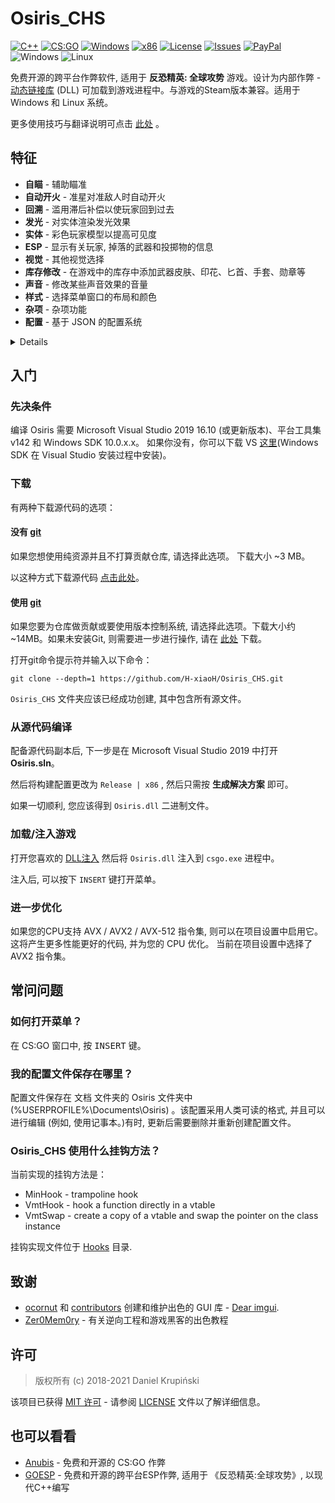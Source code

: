 # Osiris_CHS
[![C++](https://img.shields.io/badge/language-C%2B%2B-%23f34b7d.svg?style=plastic)](https://en.wikipedia.org/wiki/C%2B%2B) 
[![CS:GO](https://img.shields.io/badge/game-CS%3AGO-yellow.svg?style=plastic)](https://store.steampowered.com/app/730/CounterStrike_Global_Offensive/) 
[![Windows](https://img.shields.io/badge/platform-Windows-0078d7.svg?style=plastic)](https://en.wikipedia.org/wiki/Microsoft_Windows) 
[![x86](https://img.shields.io/badge/arch-x86-red.svg?style=plastic)](https://en.wikipedia.org/wiki/X86) 
[![License](https://img.shields.io/github/license/danielkrupinski/Osiris.svg?style=plastic)](LICENSE)
[![Issues](https://img.shields.io/github/issues/danielkrupinski/Osiris.svg?style=plastic)](https://github.com/danielkrupinski/Osiris/issues)
[![PayPal](https://img.shields.io/badge/donate-PayPal-104098.svg?style=plastic&logo=PayPal)](https://paypal.me/DanielK19)
<br>![Windows](https://github.com/danielkrupinski/Osiris/workflows/Windows/badge.svg?branch=master&event=push)
![Linux](https://github.com/danielkrupinski/Osiris/workflows/Linux/badge.svg?branch=master&event=push)

免费开源的跨平台作弊软件, 适用于 **反恐精英: 全球攻势** 游戏。设计为内部作弊 - [动态链接库](https://zh.wikipedia.org/wiki/%E5%8A%A8%E6%80%81%E9%93%BE%E6%8E%A5%E5%BA%93) (DLL) 可加载到游戏进程中。与游戏的Steam版本兼容。适用于 Windows 和 Linux 系统。 

更多使用技巧与翻译说明可点击 [此处](https://www.hxiaoh.cn/osiris_chs/) 。

## 特征
*   **自瞄** - 辅助瞄准
*   **自动开火** - 准星对准敌人时自动开火
*   **回溯** - 滥用滞后补偿以使玩家回到过去
*   **发光** - 对实体渲染发光效果
*   **实体** - 彩色玩家模型以提高可见度
*   **ESP** - 显示有关玩家, 掉落的武器和投掷物的信息
*   **视觉** - 其他视觉选择
*   **库存修改** - 在游戏中的库存中添加武器皮肤、印花、匕首、手套、勋章等
*   **声音** - 修改某些声音效果的音量
*   **样式** - 选择菜单窗口的布局和颜色
*   **杂项** - 杂项功能
*   **配置** - 基于 JSON 的配置系统

<details>

*  **Aimbot** - 瞄准辅助
    * **启用** - 打开/关闭主开关
    * **按键绑定 \[ 按键 \]** - 瞄准器仅在按住所选键时有效
    * **瞄准锁定** - 将您的准星对准目标 (受“平滑”影响) 。
    * **静默** - 在屏幕上看不到自瞄 (仅限客户端) 
    * **无视队友** - 将队友视为敌人
    * **仅可见时** - 仅针对可见玩家
    * **仅开镜时** - 自瞄仅在使用瞄准镜时才起作用 (仅适用于狙击步枪) 
    * **忽略闪光** - 忽略闪光弹, 即在玩家被闪时也瞄准
    * **忽略烟雾** - 忽略烟雾, 即当目标处于烟雾中时瞄准
    * **自动开火** - 瞄准目标后自动开火
    * **自动开镜** - 射击前自动开镜狙击步枪
    * **部位** - 自瞄瞄准的部位
    * **范围** - 自瞄在 \[*0*-*255*\] 的准星范围内
    * **平滑** - 平滑的瞄准机器人运动, 看起来更像人类
    * **最大瞄准误差** - 允许自瞄运行的最大武器误差, 例如降低此值。跳跃或奔跑时禁用自瞄

* **自动开火** - 当准星对准敌人时自动射击
    * **启用** - 打开/关闭主开关
    * **按键绑定 \[ 按键 \]** - 仅在按住选定键的情况下, 自动开火才起作用
    * **无视队友** - 将队友视为敌人
    * **仅开镜时** - 自动开火仅在使用开镜时有效 (仅适用于狙击步枪) 
    * **忽略闪光** - 忽略闪光弹, 即在玩家被闪时也开火
    * **忽略烟雾** - 忽略烟雾, 即当目标处于烟雾中时开火
    * **射击组** - 自动开火的身体部位
    * **射击延迟** - 延迟时间, 单位为毫秒 (毫秒) 
    * **最小伤害** - 最小的开火伤害。

* **回溯** - 滥用滞后补偿, 以使玩家回到过去
    * **启用** - 打开/关闭主开关
    * **忽略烟雾** - 忽略烟雾, 即当目标处于烟雾中时回溯
    * **时间限制** - 限制回溯窗口 \[*1*-*200*ms\]

* **发光** - 对实体渲染发光效果

    *队友, 敌人, 正在安防 (玩家安防炸弹) , 正在拆除 (玩家拆除炸弹) , 玩家, 武器 (掉落的武器) , C4, 已安放的C4, 鸡, 拆弹器, 投掷物, 人质, 布娃娃* **/** *全部, 可见, 不可见*

    * **启用** - 打开/关闭主开关
    * **基于健康** - 颜色基于玩家的生命值
    * **颜色** - RGB格式的发光颜色
    * **样式** - 发光样式 { `默认`, `边缘3D`, `边缘`, `边缘脉冲`}

* **Chams** - 上色玩家可提高可见度

    *队友, 敌人, 正在安防 (玩家安放炸弹) , 正在拆除 (玩家拆除炸弹) , 玩家, 武器 (掉落的武器) , 手 (查看模型手) , 回溯 (需要启用回溯) , 袖子 (查看模型) * **/** *全部, 可见, 不可见*
    * **启用** - 打开/关闭主开关
    * **基于健康** - 颜色基于玩家的生命值
    * **闪烁** - 经常更改透明度
    * **材料** - 适用于模型的材料{`普通`, `扁平`, `变换`, `白金`, `玻璃`, `铬合金`, `水晶`, `银色`, `金色`, `塑料`, `发光`}
    * **线框** - 渲染三角形网格而不是实体材料
    * **覆盖** - 在原始材质的顶部绘制斜边材质, 而不是覆盖它
    * **忽略Z值** - 通过墙壁拉制材料

* **ESP** - 显示有关玩家和游戏世界的其他信息
    1. *队友, 敌人*
        * *全部, 可见, 不可见*

    2. *武器*

    3. *投掷物*
        * *闪光弹, HE手榴弹, 遥控炸弹, 爆破地雷, 诱饵手榴弹, 燃烧瓶, TA手榴弹, 烟雾弹, 雪球*

    4. *危险区域*
        * *自动哨兵, 无人机, 现金, 现金行李袋, 手枪箱, 轻型箱, 重型箱, 爆炸物箱, 工具箱, 全套装甲, 装甲, 头盔, 降落伞, 公文包, 平板电脑升级, ExoJump, 弹药箱, 雷达干扰器*

    * **启用** - 打开/关闭主开关
    * **字体** - ESP文字字体
    * **捕捉线** - 向玩家绘制捕捉线
    * **眼睛痕迹** - 绘制玩家的眼睛踪迹 (显示玩家的外观) 
    * **方框** - 在玩家模型上绘制2D方框
    * **名称** - 显示玩家名称
    * **健康** - 显示玩家健康
    * **健康栏** - 绘制矩形以指示玩家健康
    * **装甲** - 绘制玩家装甲
    * **装甲杆** - 绘制指示玩家装甲的矩形
    * **钱** - 显示玩家的钱
    * **头点** - 在玩家的头上画点
    * **武器** - 显示装备的武器

* **视觉效果** - 其他视觉效果选项
    * **禁用后处理** - 禁用后处理效果以增加FPS
    * **布娃娃反重力** - 掉落的玩家布娃娃尸体的反重力加速度 (在死亡回放中) 
    * **禁用雾** - 从地图上去除雾气以获得更好的可见性
    * **禁用3D天空** - 从地图上删除3D天空盒-增加FPS
    * **禁用视觉后座力** - 消除视觉后座力打孔效果
    * **去除手臂** - 从第一人称视角移除手臂/手的模型
    * **去除袖套** - 从第一人称视角移除袖套模型
    * **去除武器** - 从第一人称视角删除武器模型
    * **去除烟雾** - 消除烟雾弹的效果
    * **去除模糊** - 消除模糊
    * **去除开镜覆盖** - 范围界定时删除黑色覆盖
    * **去除草** - 在危险区域模式下从地图上移除草 (`dz_blacksite`和`dz_sirocco`地图) 
    * **禁用阴影** - 禁用动态阴影
    * **线框烟雾** - 渲染烟雾骨架而不是粒子效果
    * **缩放 \[ 按键 \]** - 启用不可缩放武器的缩放
    * **第三人称** - 第三人称视角
    * **第三人称距离** - 第三人称视角中的相机距离
    * **视图模型FOV** - 更改视图模型FOV \[*-60*-*0*-*60*\] (0-实际视图模型, 负值-减少的视图模型, 正值-增加的视图模型) 
    * **FOV** - 更改视图FOV \[*-60*-*0*-*60*\] (0-实际视图fov, 负值-减少, 正值-增加) 
    * **远距Z** - 较远的剪切范围, 在禁用大型地图上的雾 (例如`dz_sirocco`) 以渲染远处的建筑物后很有用
    * **减少闪光** - 减少闪光弹手榴弹效果 \[*0*-*100*％\] (0-完全闪光, 100-不闪光) 
    * **亮度** - 控制游戏亮度 \[*0.0*-*1.0*\]
    * **天空** - 更改天空 (框) 
    * **世界颜色** - 设置世界材质的环境光颜色
    * **沙鹰旋转器** - 使用Deagle时播放“旋转”检查动画
    * **屏幕效果** - 屏幕空间效果 - *旧电视, 被干扰的旧电视, 水下, 重甲, 危险区*
    * **命中效果** - 对敌人命中显示屏幕效果
    * **命中标记** - 显示敌人被击中时的交叉细节

*   **库存修改** - 在游戏中的库存中添加武器皮肤、印花、匕首、手套、勋章等

* **声音** - 修改某些声音效果的音量
    * **鸡的音量** - 鸡的声音的音量

    *玩家, 队友, 敌人*
    * **主音量** - 播放器发出的声音的总音量
    * **爆头音量** - 爆头声音的音量 (当玩家被爆头时) 
    * **武器音量** - 玩家武器射击音量
    * **脚步音量** - 玩家脚步声的音量

* **其他** - 其他功能
    * **菜单键 \[ 按键 \]** - 菜单切换键

    * **菜单样式** - 菜单样式切换 (*经典* **/** *悬浮窗*) 

    * **菜单颜色** - 菜单颜色主题 (*深 **/** 浅 **/** 经典*) 

    * **反AFK踢** - 避免服务器因不活动而自动踢出

    * **自动扫射** - 鼠标移动后在空中自动扫射

    * **自动连跳** - 按住跳跃按钮时自动模拟空格键的按下/释放；增加运动速度

    * **自定义组名** - 设置自定义组名标签

    * **滚动组名** - 滚动组名标签

    * **快速下蹲** - 消除蹲伏延迟

    * **狙击十字准星** - 使用狙击步枪时绘制十字准星

    * **后座十字准星** - 后座准星

    * **自动手枪** - 像自动步枪一样的射击手枪

    * **自动换弹** - 如果武器有空夹, 则自动重新换弹

    * **自动接受** - 自动接受竞技比赛

    * **雷达透视** - 在雷达上显示敌人的位置

    * **显示段位** - 在竞技模式的记分牌中显示玩家段位

    * **显示金钱** - 在记分牌中显示敌人的金钱

    * **观众名单** - 显示观战玩家的昵称

    * **水印** - 在屏幕左上角显示作弊名称, 在屏幕右上角显示 FPS 和 Ping

    * **屏幕外敌人** - 在屏幕上绘制圆圈, 表明我们身后有敌人

    * **修复动画LOD** - 修复针对本地玩家背后的玩家的目标机器人错误

    * **修复骨骼矩阵** - 纠正客户端骨骼矩阵, 使其更接近服务器

    * **禁用模型遮挡** - 即使玩家模型位于厚壁后面, 也要绘制它们

    * **击杀消息** - 杀死敌人后发送印消息到聊天

    * **抢占名称** - 模仿其他玩家的名字

    * **自定义名称** - 设置自定义名称

    * **快速安放** - 按住 <kbd>LMB</kbd> or <kbd>E</kbd> 键时, 快速在炸弹边界上安放

    * **快速急停** - 比平常更快地停止玩家

    * **快速换弹** - 在装弹期间执行快速武器切换, 以加快装弹速度

    * **准备左轮手枪 \[ 按键 \]** - 保持左轮手枪的扳动, 可以绑定按键上

    * **修正平板电脑信号** - 允许在地下使用平板电脑 (危险区域) 

    * **击中声音** - 伤害敌人时发出声音

    * **阻塞的数据包** - 阻塞的数据包序列的长度

    * **最大角度增量** - 每个刻度的最大视角变化

    * **纵横比** - 允许您更改纵横比

    * **购买清单** - 显示敌人购买的装备。

    * **举报机器人** - 自动报告服务器上的玩家作弊或其他侮辱性行为
        * **启用** - 打开/关闭主开关
        * **目标** - 举报目标 *敌人/队友/全部*
        * **延迟** - 举报之间的延迟, 以秒为单位
        * **自瞄作弊** - 举报自瞄作弊
        * **视觉作弊** - 举报穿墙作弊
        * **其他作弊** - 举报其他作弊
        * **恶意个人资料或言语骚扰** - 举报恶意个人资料或言语骚扰
        * **骚扰** - 举报骚扰

    * **卸载** - 卸载作弊

* **配置** - 基于JSON的配置系统
    * **创建配置** - 创建新的配置文件
    * **重置配置** - 恢复默认配置设置 (不选择已保存的配置) 
    * **加载选定** - 加载选定的配置文件
    * **保存选定** - 保存选定的配置文件
    * **删除选定** - 删除选定的配置文件
    * **重新加载配置** - 重新加载配置列表
</details>

## 入门

### 先决条件

编译 Osiris 需要 Microsoft Visual Studio 2019 16.10 (或更新版本)、平台工具集 v142 和 Windows SDK 10.0.x.x。 如果你没有，你可以下载 VS [这里](https://visualstudio.microsoft.com/)(Windows SDK 在 Visual Studio 安装过程中安装)。

### 下载

有两种下载源代码的选项：

#### 没有 [git](https://git-scm.com)

如果您想使用纯资源并且不打算贡献仓库, 请选择此选项。 下载大小 ~3 MB。

以这种方式下载源代码 [点击此处](https://github.com/H-xiaoH/Osiris_CHS/archive/refs/heads/master.zip)。

#### 使用 [git](https://git-scm.com)

如果您要为仓库做贡献或要使用版本控制系统, 请选择此选项。下载大小约 ~14MB。如果未安装Git, 则需要进一步进行操作, 请在 [此处](https://git-scm.com) 下载。

打开git命令提示符并输入以下命令：

    git clone --depth=1 https://github.com/H-xiaoH/Osiris_CHS.git

`Osiris_CHS` 文件夹应该已经成功创建, 其中包含所有源文件。 

### 从源代码编译

配备源代码副本后, 下一步是在 Microsoft Visual Studio 2019 中打开 **Osiris.sln**。

然后将构建配置更改为 `Release | x86` , 然后只需按 **生成解决方案** 即可。

如果一切顺利, 您应该得到 `Osiris.dll` 二进制文件。 

### 加载/注入游戏

打开您喜欢的 [DLL注入](https://zh.wikipedia.org/wiki/DLL%E6%B3%A8%E5%85%A5) 然后将 `Osiris.dll` 注入到 `csgo.exe` 进程中。

注入后, 可以按下 `INSERT` 键打开菜单。 

### 进一步优化
如果您的CPU支持 AVX / AVX2 / AVX-512 指令集, 则可以在项目设置中启用它。 这将产生更多性能更好的代码, 并为您的 CPU 优化。 当前在项目设置中选择了 AVX2 指令集。

## 常问问题

### 如何打开菜单？
在 CS:GO 窗口中, 按 <kbd>INSERT</kbd> 键。

### 我的配置文件保存在哪里？
配置文件保存在 文档 文件夹的 Osiris 文件夹中 (%USERPROFILE%\Documents\Osiris) 。该配置采用人类可读的格式, 并且可以进行编辑 (例如, 使用记事本。)有时, 更新后需要删除并重新创建配置文件。

### Osiris_CHS 使用什么挂钩方法？
当前实现的挂钩方法是：
*   MinHook - trampoline hook
*   VmtHook - hook a function directly in a vtable
*   VmtSwap - create a copy of a vtable and swap the pointer on the class instance

挂钩实现文件位于 [Hooks](https://github.com/H-xiaoH/Osiris_CHS/tree/master/Osiris/Hooks) 目录.

## 致谢

*   [ocornut](https://github.com/ocornut) 和 [contributors](https://github.com/ocornut/imgui/graphs/contributors) 创建和维护出色的 GUI 库 - [Dear imgui](https://github.com/ocornut/imgui).
*   [Zer0Mem0ry](https://github.com/Zer0Mem0ry) - 有关逆向工程和游戏黑客的出色教程

## 许可

> 版权所有 (c) 2018-2021 Daniel Krupiński

该项目已获得 [MIT 许可](https://opensource.org/licenses/mit-license.php) - 请参阅 [LICENSE](https://github.com/danielkrupinski/Osiris/blob/master/LICENSE) 文件以了解详细信息。 

## 也可以看看
*   [Anubis](https://github.com/danielkrupinski/Anubis) - 免费和开源的 CS:GO 作弊
*   [GOESP](https://github.com/danielkrupinski/GOESP) - 免费和开源的跨平台ESP作弊, 适用于 《反恐精英:全球攻势》, 以现代C++编写
